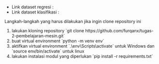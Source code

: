 <ul>
    <li> Link dataset regresi : 
    <li> Link dataset klasifikasi : 
</ul>

<p>Langkah-langkah yang harus dilakukan jika ingin clone repository ini</p>
<ol>
    <li> lakukan kloning repository `git clone https://github.com/furqanx/tugas-2-pembelajaran-mesin.git`
    <li> buat virtual environment `python -m venv env`
    <li> aktifkan virtual environment `.\env\Scripts\activate` untuk Windows dan `source env/bin/activate` untuk linux
    <li> lakukan instalasi modul yang diperlukan `pip install -r requirements.txt`
</ol>